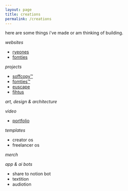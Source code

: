 ```yaml
---
layout: page
title: creations
permalink: /creations
---
```

here are some things i've made or am thinking of building.

_websites_

* [ryeones](https://work.ryeones.com)
* [fomties](https://fomties.com)

_projects_

- [soffcopy™](https://www.soffcopy.com)
- [fomties™](https://www.fomties.com)
- [euscape](https://www.instagram.com/euscape)
- [fihtus](https://www.instagram.com/fihtus)


_art, design & architecture_
 


_video_

- [portfolio](https://www.work.ryeones.com)


*templates*

- creator os
- freelancer os


_merch_


*app & ai bots*

- share to notion bot 
- textition
- audiotion
